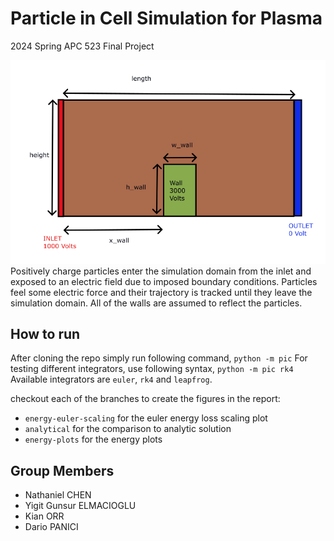 # Particle in Cell Simulation for Plasma

2024 Spring APC 523 Final Project

![Problem](./problem.png)
Positively charge particles enter the simulation domain from the inlet and exposed to an electric field due to imposed boundary conditions. Particles feel some electric force and their trajectory is tracked until they leave the simulation domain. All of the walls are assumed to reflect the particles.

How to run
---
After cloning the repo simply run following command,
`python -m pic`
For testing different integrators, use following syntax,
`python -m pic rk4`
Available integrators are `euler`, `rk4` and `leapfrog`.

checkout each of the branches to create the figures in the report:
- `energy-euler-scaling` for the euler energy loss scaling plot
- `analytical` for the comparison to analytic solution
- `energy-plots` for the energy plots

Group Members
---

- Nathaniel CHEN
- Yigit Gunsur ELMACIOGLU
- Kian ORR
- Dario PANICI

